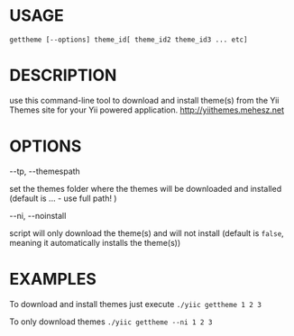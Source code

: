 USAGE
=====
  `gettheme [--options] theme_id[ theme_id2 theme_id3 ... etc]`

DESCRIPTION
===========
use this command-line tool to download and install theme(s) 
from the Yii Themes site for your Yii powered application.
http://yiithemes.mehesz.net

OPTIONS
=======
--tp, --themespath

set the themes folder where the themes will be downloaded 
and installed (default is ... - use full path! )

--ni, --noinstall

script will only download the theme(s) and will not install 
(default is `false`, meaning it automatically installs the theme(s))

EXAMPLES
========
To download and install themes just execute
`./yiic gettheme 1 2 3`

To only download themes
`./yiic gettheme --ni 1 2 3`

